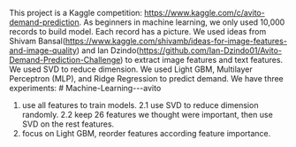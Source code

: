 This project is a Kaggle competition: https://www.kaggle.com/c/avito-demand-prediction.
As beginners in machine learning,  we only used 10,000 records to build model. Each record has a picture.
We used ideas from Shivam Bansal(https://www.kaggle.com/shivamb/ideas-for-image-features-and-image-quality) and 
Ian Dzindo(https://github.com/Ian-Dzindo01/Avito-Demand-Prediction-Challenge) to extract image features and text features.
We used SVD to reduce dimension. We used Light GBM, Multilayer Perceptron (MLP), and Ridge Regression to predict demand.
We have three experiments: # Machine-Learning---avito
1. use all features to train models. 
2.1 use SVD to reduce dimension randomly. 
2.2 keep 26 features we thought were important, then use SVD on the rest features.
3. focus on Light GBM, reorder features according feature importance.
